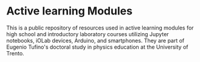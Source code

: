 # Active learning Modules
This is a public repository of resources used in active learning modules for high school and introductory laboratory courses utilizing Jupyter notebooks, 
iOLab devices, Arduino, and smartphones. They are part of Eugenio Tufino's doctoral study in physics education at the University of Trento.
